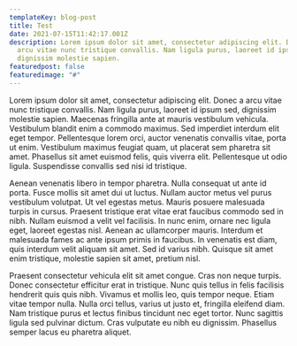 ```yaml
---
templateKey: blog-post
title: Test
date: 2021-07-15T11:42:17.001Z
description: Lorem ipsum dolor sit amet, consectetur adipiscing elit. Donec a
  arcu vitae nunc tristique convallis. Nam ligula purus, laoreet id ipsum sed,
  dignissim molestie sapien.
featuredpost: false
featuredimage: "#"
---
```

Lorem ipsum dolor sit amet, consectetur adipiscing elit. Donec a arcu vitae nunc tristique convallis. Nam ligula purus, laoreet id ipsum sed, dignissim molestie sapien. Maecenas fringilla ante at mauris vestibulum vehicula. Vestibulum blandit enim a commodo maximus. Sed imperdiet interdum elit eget tempor. Pellentesque lorem orci, auctor venenatis convallis vitae, porta ut enim. Vestibulum maximus feugiat quam, ut placerat sem pharetra sit amet. Phasellus sit amet euismod felis, quis viverra elit. Pellentesque ut odio ligula. Suspendisse convallis sed nisi id tristique.

Aenean venenatis libero in tempor pharetra. Nulla consequat ut ante id porta. Fusce mollis sit amet dui ut luctus. Nullam auctor metus vel purus vestibulum volutpat. Ut vel egestas metus. Mauris posuere malesuada turpis in cursus. Praesent tristique erat vitae erat faucibus commodo sed in nibh. Nullam euismod a velit vel facilisis. In nunc enim, ornare nec ligula eget, laoreet egestas nisl. Aenean ac ullamcorper mauris. Interdum et malesuada fames ac ante ipsum primis in faucibus. In venenatis est diam, quis interdum velit aliquam sit amet. Sed id varius nibh. Quisque sit amet enim tristique, molestie sapien sit amet, pretium nisl.

Praesent consectetur vehicula elit sit amet congue. Cras non neque turpis. Donec consectetur efficitur erat in tristique. Nunc quis tellus in felis facilisis hendrerit quis quis nibh. Vivamus et mollis leo, quis tempor neque. Etiam vitae tempor nulla. Nulla orci tellus, varius ut justo et, fringilla eleifend diam. Nam tristique purus et lectus finibus tincidunt nec eget tortor. Nunc sagittis ligula sed pulvinar dictum. Cras vulputate eu nibh eu dignissim. Phasellus semper lacus eu pharetra aliquet.